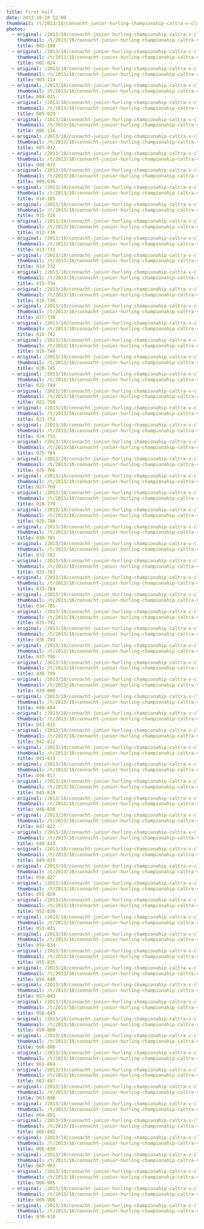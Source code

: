 ```yaml
---
title: First half.
date: 2013-10-28 12:00
thumbnail: /t/2013/10/connacht-junior-hurling-championahip-caltra-v-cluainin/first-half/001-108.jpg
photos:
  - original: /2013/10/connacht-junior-hurling-championahip-caltra-v-cluainin/first-half/001-108.jpg
    thumbnail: /t/2013/10/connacht-junior-hurling-championahip-caltra-v-cluainin/first-half/001-108.jpg
    title: 001-108
  - original: /2013/10/connacht-junior-hurling-championahip-caltra-v-cluainin/first-half/002-024.jpg
    thumbnail: /t/2013/10/connacht-junior-hurling-championahip-caltra-v-cluainin/first-half/002-024.jpg
    title: 002-024
  - original: /2013/10/connacht-junior-hurling-championahip-caltra-v-cluainin/first-half/003-114.jpg
    thumbnail: /t/2013/10/connacht-junior-hurling-championahip-caltra-v-cluainin/first-half/003-114.jpg
    title: 003-114
  - original: /2013/10/connacht-junior-hurling-championahip-caltra-v-cluainin/first-half/004-025.jpg
    thumbnail: /t/2013/10/connacht-junior-hurling-championahip-caltra-v-cluainin/first-half/004-025.jpg
    title: 004-025
  - original: /2013/10/connacht-junior-hurling-championahip-caltra-v-cluainin/first-half/005-029.jpg
    thumbnail: /t/2013/10/connacht-junior-hurling-championahip-caltra-v-cluainin/first-half/005-029.jpg
    title: 005-029
  - original: /2013/10/connacht-junior-hurling-championahip-caltra-v-cluainin/first-half/006-116.jpg
    thumbnail: /t/2013/10/connacht-junior-hurling-championahip-caltra-v-cluainin/first-half/006-116.jpg
    title: 006-116
  - original: /2013/10/connacht-junior-hurling-championahip-caltra-v-cluainin/first-half/007-032.jpg
    thumbnail: /t/2013/10/connacht-junior-hurling-championahip-caltra-v-cluainin/first-half/007-032.jpg
    title: 007-032
  - original: /2013/10/connacht-junior-hurling-championahip-caltra-v-cluainin/first-half/008-033.jpg
    thumbnail: /t/2013/10/connacht-junior-hurling-championahip-caltra-v-cluainin/first-half/008-033.jpg
    title: 008-033
  - original: /2013/10/connacht-junior-hurling-championahip-caltra-v-cluainin/first-half/009-036.jpg
    thumbnail: /t/2013/10/connacht-junior-hurling-championahip-caltra-v-cluainin/first-half/009-036.jpg
    title: 009-036
  - original: /2013/10/connacht-junior-hurling-championahip-caltra-v-cluainin/first-half/010-105.jpg
    thumbnail: /t/2013/10/connacht-junior-hurling-championahip-caltra-v-cluainin/first-half/010-105.jpg
    title: 010-105
  - original: /2013/10/connacht-junior-hurling-championahip-caltra-v-cluainin/first-half/011-728.jpg
    thumbnail: /t/2013/10/connacht-junior-hurling-championahip-caltra-v-cluainin/first-half/011-728.jpg
    title: 011-728
  - original: /2013/10/connacht-junior-hurling-championahip-caltra-v-cluainin/first-half/012-730.jpg
    thumbnail: /t/2013/10/connacht-junior-hurling-championahip-caltra-v-cluainin/first-half/012-730.jpg
    title: 012-730
  - original: /2013/10/connacht-junior-hurling-championahip-caltra-v-cluainin/first-half/013-731.jpg
    thumbnail: /t/2013/10/connacht-junior-hurling-championahip-caltra-v-cluainin/first-half/013-731.jpg
    title: 013-731
  - original: /2013/10/connacht-junior-hurling-championahip-caltra-v-cluainin/first-half/014-732.jpg
    thumbnail: /t/2013/10/connacht-junior-hurling-championahip-caltra-v-cluainin/first-half/014-732.jpg
    title: 014-732
  - original: /2013/10/connacht-junior-hurling-championahip-caltra-v-cluainin/first-half/015-734.jpg
    thumbnail: /t/2013/10/connacht-junior-hurling-championahip-caltra-v-cluainin/first-half/015-734.jpg
    title: 015-734
  - original: /2013/10/connacht-junior-hurling-championahip-caltra-v-cluainin/first-half/016-736.jpg
    thumbnail: /t/2013/10/connacht-junior-hurling-championahip-caltra-v-cluainin/first-half/016-736.jpg
    title: 016-736
  - original: /2013/10/connacht-junior-hurling-championahip-caltra-v-cluainin/first-half/017-738.jpg
    thumbnail: /t/2013/10/connacht-junior-hurling-championahip-caltra-v-cluainin/first-half/017-738.jpg
    title: 017-738
  - original: /2013/10/connacht-junior-hurling-championahip-caltra-v-cluainin/first-half/018-742.jpg
    thumbnail: /t/2013/10/connacht-junior-hurling-championahip-caltra-v-cluainin/first-half/018-742.jpg
    title: 018-742
  - original: /2013/10/connacht-junior-hurling-championahip-caltra-v-cluainin/first-half/019-744.jpg
    thumbnail: /t/2013/10/connacht-junior-hurling-championahip-caltra-v-cluainin/first-half/019-744.jpg
    title: 019-744
  - original: /2013/10/connacht-junior-hurling-championahip-caltra-v-cluainin/first-half/020-745.jpg
    thumbnail: /t/2013/10/connacht-junior-hurling-championahip-caltra-v-cluainin/first-half/020-745.jpg
    title: 020-745
  - original: /2013/10/connacht-junior-hurling-championahip-caltra-v-cluainin/first-half/021-749.jpg
    thumbnail: /t/2013/10/connacht-junior-hurling-championahip-caltra-v-cluainin/first-half/021-749.jpg
    title: 021-749
  - original: /2013/10/connacht-junior-hurling-championahip-caltra-v-cluainin/first-half/022-750.jpg
    thumbnail: /t/2013/10/connacht-junior-hurling-championahip-caltra-v-cluainin/first-half/022-750.jpg
    title: 022-750
  - original: /2013/10/connacht-junior-hurling-championahip-caltra-v-cluainin/first-half/023-752.jpg
    thumbnail: /t/2013/10/connacht-junior-hurling-championahip-caltra-v-cluainin/first-half/023-752.jpg
    title: 023-752
  - original: /2013/10/connacht-junior-hurling-championahip-caltra-v-cluainin/first-half/024-755.jpg
    thumbnail: /t/2013/10/connacht-junior-hurling-championahip-caltra-v-cluainin/first-half/024-755.jpg
    title: 024-755
  - original: /2013/10/connacht-junior-hurling-championahip-caltra-v-cluainin/first-half/025-765.jpg
    thumbnail: /t/2013/10/connacht-junior-hurling-championahip-caltra-v-cluainin/first-half/025-765.jpg
    title: 025-765
  - original: /2013/10/connacht-junior-hurling-championahip-caltra-v-cluainin/first-half/026-766.jpg
    thumbnail: /t/2013/10/connacht-junior-hurling-championahip-caltra-v-cluainin/first-half/026-766.jpg
    title: 026-766
  - original: /2013/10/connacht-junior-hurling-championahip-caltra-v-cluainin/first-half/027-769.jpg
    thumbnail: /t/2013/10/connacht-junior-hurling-championahip-caltra-v-cluainin/first-half/027-769.jpg
    title: 027-769
  - original: /2013/10/connacht-junior-hurling-championahip-caltra-v-cluainin/first-half/028-779.jpg
    thumbnail: /t/2013/10/connacht-junior-hurling-championahip-caltra-v-cluainin/first-half/028-779.jpg
    title: 028-779
  - original: /2013/10/connacht-junior-hurling-championahip-caltra-v-cluainin/first-half/029-780.jpg
    thumbnail: /t/2013/10/connacht-junior-hurling-championahip-caltra-v-cluainin/first-half/029-780.jpg
    title: 029-780
  - original: /2013/10/connacht-junior-hurling-championahip-caltra-v-cluainin/first-half/030-781.jpg
    thumbnail: /t/2013/10/connacht-junior-hurling-championahip-caltra-v-cluainin/first-half/030-781.jpg
    title: 030-781
  - original: /2013/10/connacht-junior-hurling-championahip-caltra-v-cluainin/first-half/031-782.jpg
    thumbnail: /t/2013/10/connacht-junior-hurling-championahip-caltra-v-cluainin/first-half/031-782.jpg
    title: 031-782
  - original: /2013/10/connacht-junior-hurling-championahip-caltra-v-cluainin/first-half/032-783.jpg
    thumbnail: /t/2013/10/connacht-junior-hurling-championahip-caltra-v-cluainin/first-half/032-783.jpg
    title: 032-783
  - original: /2013/10/connacht-junior-hurling-championahip-caltra-v-cluainin/first-half/033-784.jpg
    thumbnail: /t/2013/10/connacht-junior-hurling-championahip-caltra-v-cluainin/first-half/033-784.jpg
    title: 033-784
  - original: /2013/10/connacht-junior-hurling-championahip-caltra-v-cluainin/first-half/034-785.jpg
    thumbnail: /t/2013/10/connacht-junior-hurling-championahip-caltra-v-cluainin/first-half/034-785.jpg
    title: 034-785
  - original: /2013/10/connacht-junior-hurling-championahip-caltra-v-cluainin/first-half/035-792.jpg
    thumbnail: /t/2013/10/connacht-junior-hurling-championahip-caltra-v-cluainin/first-half/035-792.jpg
    title: 035-792
  - original: /2013/10/connacht-junior-hurling-championahip-caltra-v-cluainin/first-half/036-793.jpg
    thumbnail: /t/2013/10/connacht-junior-hurling-championahip-caltra-v-cluainin/first-half/036-793.jpg
    title: 036-793
  - original: /2013/10/connacht-junior-hurling-championahip-caltra-v-cluainin/first-half/037-798.jpg
    thumbnail: /t/2013/10/connacht-junior-hurling-championahip-caltra-v-cluainin/first-half/037-798.jpg
    title: 037-798
  - original: /2013/10/connacht-junior-hurling-championahip-caltra-v-cluainin/first-half/038-799.jpg
    thumbnail: /t/2013/10/connacht-junior-hurling-championahip-caltra-v-cluainin/first-half/038-799.jpg
    title: 038-799
  - original: /2013/10/connacht-junior-hurling-championahip-caltra-v-cluainin/first-half/039-800.jpg
    thumbnail: /t/2013/10/connacht-junior-hurling-championahip-caltra-v-cluainin/first-half/039-800.jpg
    title: 039-800
  - original: /2013/10/connacht-junior-hurling-championahip-caltra-v-cluainin/first-half/040-804.jpg
    thumbnail: /t/2013/10/connacht-junior-hurling-championahip-caltra-v-cluainin/first-half/040-804.jpg
    title: 040-804
  - original: /2013/10/connacht-junior-hurling-championahip-caltra-v-cluainin/first-half/041-811.jpg
    thumbnail: /t/2013/10/connacht-junior-hurling-championahip-caltra-v-cluainin/first-half/041-811.jpg
    title: 041-811
  - original: /2013/10/connacht-junior-hurling-championahip-caltra-v-cluainin/first-half/042-812.jpg
    thumbnail: /t/2013/10/connacht-junior-hurling-championahip-caltra-v-cluainin/first-half/042-812.jpg
    title: 042-812
  - original: /2013/10/connacht-junior-hurling-championahip-caltra-v-cluainin/first-half/043-813.jpg
    thumbnail: /t/2013/10/connacht-junior-hurling-championahip-caltra-v-cluainin/first-half/043-813.jpg
    title: 043-813
  - original: /2013/10/connacht-junior-hurling-championahip-caltra-v-cluainin/first-half/044-817.jpg
    thumbnail: /t/2013/10/connacht-junior-hurling-championahip-caltra-v-cluainin/first-half/044-817.jpg
    title: 044-817
  - original: /2013/10/connacht-junior-hurling-championahip-caltra-v-cluainin/first-half/045-818.jpg
    thumbnail: /t/2013/10/connacht-junior-hurling-championahip-caltra-v-cluainin/first-half/045-818.jpg
    title: 045-818
  - original: /2013/10/connacht-junior-hurling-championahip-caltra-v-cluainin/first-half/046-820.jpg
    thumbnail: /t/2013/10/connacht-junior-hurling-championahip-caltra-v-cluainin/first-half/046-820.jpg
    title: 046-820
  - original: /2013/10/connacht-junior-hurling-championahip-caltra-v-cluainin/first-half/047-822.jpg
    thumbnail: /t/2013/10/connacht-junior-hurling-championahip-caltra-v-cluainin/first-half/047-822.jpg
    title: 047-822
  - original: /2013/10/connacht-junior-hurling-championahip-caltra-v-cluainin/first-half/048-823.jpg
    thumbnail: /t/2013/10/connacht-junior-hurling-championahip-caltra-v-cluainin/first-half/048-823.jpg
    title: 048-823
  - original: /2013/10/connacht-junior-hurling-championahip-caltra-v-cluainin/first-half/049-825.jpg
    thumbnail: /t/2013/10/connacht-junior-hurling-championahip-caltra-v-cluainin/first-half/049-825.jpg
    title: 049-825
  - original: /2013/10/connacht-junior-hurling-championahip-caltra-v-cluainin/first-half/050-827.jpg
    thumbnail: /t/2013/10/connacht-junior-hurling-championahip-caltra-v-cluainin/first-half/050-827.jpg
    title: 050-827
  - original: /2013/10/connacht-junior-hurling-championahip-caltra-v-cluainin/first-half/051-829.jpg
    thumbnail: /t/2013/10/connacht-junior-hurling-championahip-caltra-v-cluainin/first-half/051-829.jpg
    title: 051-829
  - original: /2013/10/connacht-junior-hurling-championahip-caltra-v-cluainin/first-half/052-830.jpg
    thumbnail: /t/2013/10/connacht-junior-hurling-championahip-caltra-v-cluainin/first-half/052-830.jpg
    title: 052-830
  - original: /2013/10/connacht-junior-hurling-championahip-caltra-v-cluainin/first-half/053-831.jpg
    thumbnail: /t/2013/10/connacht-junior-hurling-championahip-caltra-v-cluainin/first-half/053-831.jpg
    title: 053-831
  - original: /2013/10/connacht-junior-hurling-championahip-caltra-v-cluainin/first-half/054-834.jpg
    thumbnail: /t/2013/10/connacht-junior-hurling-championahip-caltra-v-cluainin/first-half/054-834.jpg
    title: 054-834
  - original: /2013/10/connacht-junior-hurling-championahip-caltra-v-cluainin/first-half/055-835.jpg
    thumbnail: /t/2013/10/connacht-junior-hurling-championahip-caltra-v-cluainin/first-half/055-835.jpg
    title: 055-835
  - original: /2013/10/connacht-junior-hurling-championahip-caltra-v-cluainin/first-half/056-840.jpg
    thumbnail: /t/2013/10/connacht-junior-hurling-championahip-caltra-v-cluainin/first-half/056-840.jpg
    title: 056-840
  - original: /2013/10/connacht-junior-hurling-championahip-caltra-v-cluainin/first-half/057-843.jpg
    thumbnail: /t/2013/10/connacht-junior-hurling-championahip-caltra-v-cluainin/first-half/057-843.jpg
    title: 057-843
  - original: /2013/10/connacht-junior-hurling-championahip-caltra-v-cluainin/first-half/058-845.jpg
    thumbnail: /t/2013/10/connacht-junior-hurling-championahip-caltra-v-cluainin/first-half/058-845.jpg
    title: 058-845
  - original: /2013/10/connacht-junior-hurling-championahip-caltra-v-cluainin/first-half/059-860.jpg
    thumbnail: /t/2013/10/connacht-junior-hurling-championahip-caltra-v-cluainin/first-half/059-860.jpg
    title: 059-860
  - original: /2013/10/connacht-junior-hurling-championahip-caltra-v-cluainin/first-half/060-880.jpg
    thumbnail: /t/2013/10/connacht-junior-hurling-championahip-caltra-v-cluainin/first-half/060-880.jpg
    title: 060-880
  - original: /2013/10/connacht-junior-hurling-championahip-caltra-v-cluainin/first-half/061-884.jpg
    thumbnail: /t/2013/10/connacht-junior-hurling-championahip-caltra-v-cluainin/first-half/061-884.jpg
    title: 061-884
  - original: /2013/10/connacht-junior-hurling-championahip-caltra-v-cluainin/first-half/062-887.jpg
    thumbnail: /t/2013/10/connacht-junior-hurling-championahip-caltra-v-cluainin/first-half/062-887.jpg
    title: 062-887
  - original: /2013/10/connacht-junior-hurling-championahip-caltra-v-cluainin/first-half/063-890.jpg
    thumbnail: /t/2013/10/connacht-junior-hurling-championahip-caltra-v-cluainin/first-half/063-890.jpg
    title: 063-890
  - original: /2013/10/connacht-junior-hurling-championahip-caltra-v-cluainin/first-half/064-891.jpg
    thumbnail: /t/2013/10/connacht-junior-hurling-championahip-caltra-v-cluainin/first-half/064-891.jpg
    title: 064-891
  - original: /2013/10/connacht-junior-hurling-championahip-caltra-v-cluainin/first-half/065-892.jpg
    thumbnail: /t/2013/10/connacht-junior-hurling-championahip-caltra-v-cluainin/first-half/065-892.jpg
    title: 065-892
  - original: /2013/10/connacht-junior-hurling-championahip-caltra-v-cluainin/first-half/066-899.jpg
    thumbnail: /t/2013/10/connacht-junior-hurling-championahip-caltra-v-cluainin/first-half/066-899.jpg
    title: 066-899
  - original: /2013/10/connacht-junior-hurling-championahip-caltra-v-cluainin/first-half/067-903.jpg
    thumbnail: /t/2013/10/connacht-junior-hurling-championahip-caltra-v-cluainin/first-half/067-903.jpg
    title: 067-903
  - original: /2013/10/connacht-junior-hurling-championahip-caltra-v-cluainin/first-half/068-905.jpg
    thumbnail: /t/2013/10/connacht-junior-hurling-championahip-caltra-v-cluainin/first-half/068-905.jpg
    title: 068-905
  - original: /2013/10/connacht-junior-hurling-championahip-caltra-v-cluainin/first-half/069-908.jpg
    thumbnail: /t/2013/10/connacht-junior-hurling-championahip-caltra-v-cluainin/first-half/069-908.jpg
    title: 069-908
  - original: /2013/10/connacht-junior-hurling-championahip-caltra-v-cluainin/first-half/070-910.jpg
    thumbnail: /t/2013/10/connacht-junior-hurling-championahip-caltra-v-cluainin/first-half/070-910.jpg
    title: 070-910
---
```

